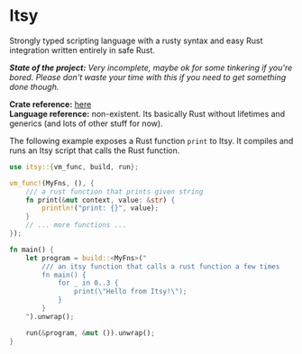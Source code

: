 # Itsy
Strongly typed scripting language with a rusty syntax and easy Rust integration written entirely in safe Rust.

***State of the project:** Very incomplete, maybe ok for some tinkering if you're bored. Please don't waste your time with this if you need to get something done though.*

**Crate reference:** [here](https://docs.rs/itsy/)\
**Language reference:** non-existent. Its basically Rust without lifetimes and generics (and lots of other stuff for now).

The following example exposes a Rust function `print` to Itsy. It compiles and runs
an Itsy script that calls the Rust function.

```rust
use itsy::{vm_func, build, run};

vm_func!(MyFns, (), {
    /// a rust function that prints given string
    fn print(&mut context, value: &str) {
        println!("print: {}", value);
    }
    // ... more functions ...
});

fn main() {
    let program = build::<MyFns>("
        /// an itsy function that calls a rust function a few times
        fn main() {
            for _ in 0..3 {
                print(\"Hello from Itsy!\");
            }
        }
    ").unwrap();

    run(&program, &mut ()).unwrap();
}
```

